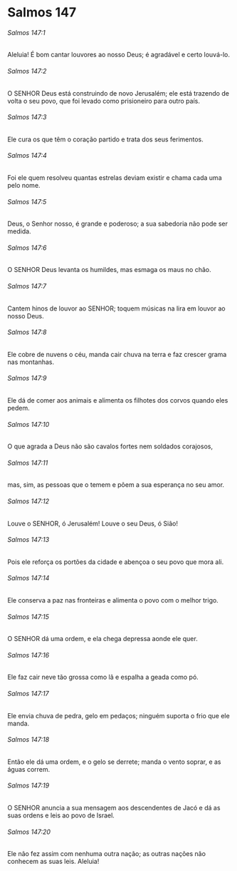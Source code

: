 # Salmos 147

###### Salmos 147:1

Aleluia! É bom cantar louvores ao nosso Deus; é agradável e certo louvá-lo.

###### Salmos 147:2

O SENHOR Deus está construindo de novo Jerusalém; ele está trazendo de volta o seu povo, que foi levado como prisioneiro para outro país.

###### Salmos 147:3

Ele cura os que têm o coração partido e trata dos seus ferimentos.

###### Salmos 147:4

Foi ele quem resolveu quantas estrelas deviam existir e chama cada uma pelo nome.

###### Salmos 147:5

Deus, o Senhor nosso, é grande e poderoso; a sua sabedoria não pode ser medida.

###### Salmos 147:6

O SENHOR Deus levanta os humildes, mas esmaga os maus no chão.

###### Salmos 147:7

Cantem hinos de louvor ao SENHOR; toquem músicas na lira em louvor ao nosso Deus.

###### Salmos 147:8

Ele cobre de nuvens o céu, manda cair chuva na terra e faz crescer grama nas montanhas.

###### Salmos 147:9

Ele dá de comer aos animais e alimenta os filhotes dos corvos quando eles pedem.

###### Salmos 147:10

O que agrada a Deus não são cavalos fortes nem soldados corajosos,

###### Salmos 147:11

mas, sim, as pessoas que o temem e põem a sua esperança no seu amor.

###### Salmos 147:12

Louve o SENHOR, ó Jerusalém! Louve o seu Deus, ó Sião!

###### Salmos 147:13

Pois ele reforça os portões da cidade e abençoa o seu povo que mora ali.

###### Salmos 147:14

Ele conserva a paz nas fronteiras e alimenta o povo com o melhor trigo.

###### Salmos 147:15

O SENHOR dá uma ordem, e ela chega depressa aonde ele quer.

###### Salmos 147:16

Ele faz cair neve tão grossa como lã e espalha a geada como pó.

###### Salmos 147:17

Ele envia chuva de pedra, gelo em pedaços; ninguém suporta o frio que ele manda.

###### Salmos 147:18

Então ele dá uma ordem, e o gelo se derrete; manda o vento soprar, e as águas correm.

###### Salmos 147:19

O SENHOR anuncia a sua mensagem aos descendentes de Jacó e dá as suas ordens e leis ao povo de Israel.

###### Salmos 147:20

Ele não fez assim com nenhuma outra nação; as outras nações não conhecem as suas leis. Aleluia!

